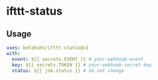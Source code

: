 # ifttt-status

## Usage

```yaml
uses: betahuhn/ifttt-status@v1
with:
  event: ${{ secrets.EVENT }} # your-webhook-event
  key: ${{ secrets.TOKEN }} # your-webhook-secret-key
  status: ${{ job.status }} # do not change
```
